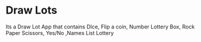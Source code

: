 # Draw Lots

Its a Draw Lot App that contains DIce, Flip a coin, Number Lottery Box, Rock Paper Scissors, Yes/No ,Names List Lottery
